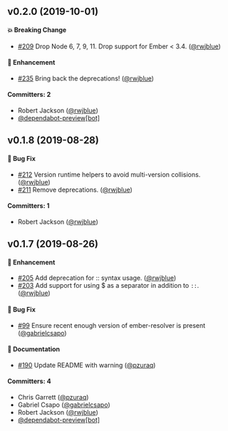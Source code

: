 ## v0.2.0 (2019-10-01)

#### :boom: Breaking Change
* [#209](https://github.com/rwjblue/ember-holy-futuristic-template-namespacing-batman/pull/209) Drop Node 6, 7, 9, 11. Drop support for Ember < 3.4. ([@rwjblue](https://github.com/rwjblue))

#### :rocket: Enhancement
* [#235](https://github.com/rwjblue/ember-holy-futuristic-template-namespacing-batman/pull/235) Bring back the deprecations! ([@rwjblue](https://github.com/rwjblue))

#### Committers: 2
- Robert Jackson ([@rwjblue](https://github.com/rwjblue))
- [@dependabot-preview[bot]](https://github.com/apps/dependabot-preview)

## v0.1.8 (2019-08-28)

#### :bug: Bug Fix
* [#212](https://github.com/rwjblue/ember-holy-futuristic-template-namespacing-batman/pull/212) Version runtime helpers to avoid multi-version collisions. ([@rwjblue](https://github.com/rwjblue))
* [#211](https://github.com/rwjblue/ember-holy-futuristic-template-namespacing-batman/pull/211) Remove deprecations. ([@rwjblue](https://github.com/rwjblue))

#### Committers: 1
- Robert Jackson ([@rwjblue](https://github.com/rwjblue))

## v0.1.7 (2019-08-26)

#### :rocket: Enhancement
* [#205](https://github.com/rwjblue/ember-holy-futuristic-template-namespacing-batman/pull/205) Add deprecation for :: syntax usage. ([@rwjblue](https://github.com/rwjblue))
* [#203](https://github.com/rwjblue/ember-holy-futuristic-template-namespacing-batman/pull/203) Add support for using $ as a separator in addition to `::`. ([@rwjblue](https://github.com/rwjblue))

#### :bug: Bug Fix
* [#99](https://github.com/rwjblue/ember-holy-futuristic-template-namespacing-batman/pull/99) Ensure recent enough version of ember-resolver is present ([@gabrielcsapo](https://github.com/gabrielcsapo))

#### :memo: Documentation
* [#190](https://github.com/rwjblue/ember-holy-futuristic-template-namespacing-batman/pull/190) Update README with warning ([@pzuraq](https://github.com/pzuraq))

#### Committers: 4
- Chris Garrett ([@pzuraq](https://github.com/pzuraq))
- Gabriel Csapo ([@gabrielcsapo](https://github.com/gabrielcsapo))
- Robert Jackson ([@rwjblue](https://github.com/rwjblue))
- [@dependabot-preview[bot]](https://github.com/apps/dependabot-preview)

